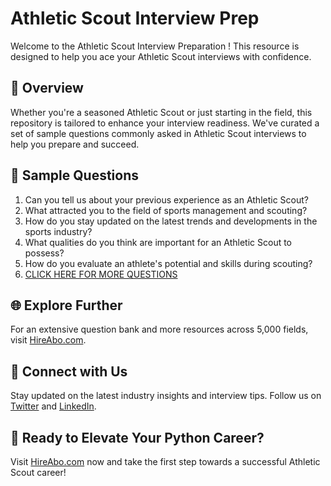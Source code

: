 # Athletic Scout Interview Prep

Welcome to the Athletic Scout Interview Preparation ! This resource is designed to help you ace your Athletic Scout interviews with confidence.

## 🚀 Overview

Whether you're a seasoned Athletic Scout or just starting in the field, this repository is tailored to enhance your interview readiness. We've curated a set of sample questions commonly asked in Athletic Scout interviews to help you prepare and succeed.

## 📝 Sample Questions

1. Can you tell us about your previous experience as an Athletic Scout?
2. What attracted you to the field of sports management and scouting?
3. How do you stay updated on the latest trends and developments in the sports industry?
4. What qualities do you think are important for an Athletic Scout to possess?
5. How do you evaluate an athlete's potential and skills during scouting?
6. [CLICK HERE FOR MORE QUESTIONS](https://hireabo.com/job/15_2_16/Athletic%20Scout)

## 🌐 Explore Further

For an extensive question bank and more resources across 5,000 fields, visit [HireAbo.com](https://www.hireabo.com).

## 📱 Connect with Us

Stay updated on the latest industry insights and interview tips. Follow us on [Twitter](https://twitter.com/hireabo) and [LinkedIn](https://www.linkedin.com/in/hire-abo-3609972a8/).

## 🚀 Ready to Elevate Your Python Career?

Visit [HireAbo.com](https://www.hireabo.com) now and take the first step towards a successful Athletic Scout career!